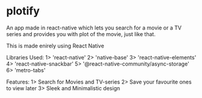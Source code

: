 # plotify
An app made in react-native which lets you search for a movie or a TV series and provides you with plot of the movie, just like that.

This is made enirely using React Native

Libraries Used:
1> 'react-native'
2> 'native-base'
3> 'react-native-elements'
4> 'react-native-snackbar'
5> '@react-native-community/async-storage'
6> 'metro-tabs'

Features:
1> Search for Movies and TV-series
2> Save your favourite ones to view later
3> Sleek and Minimalistic design
